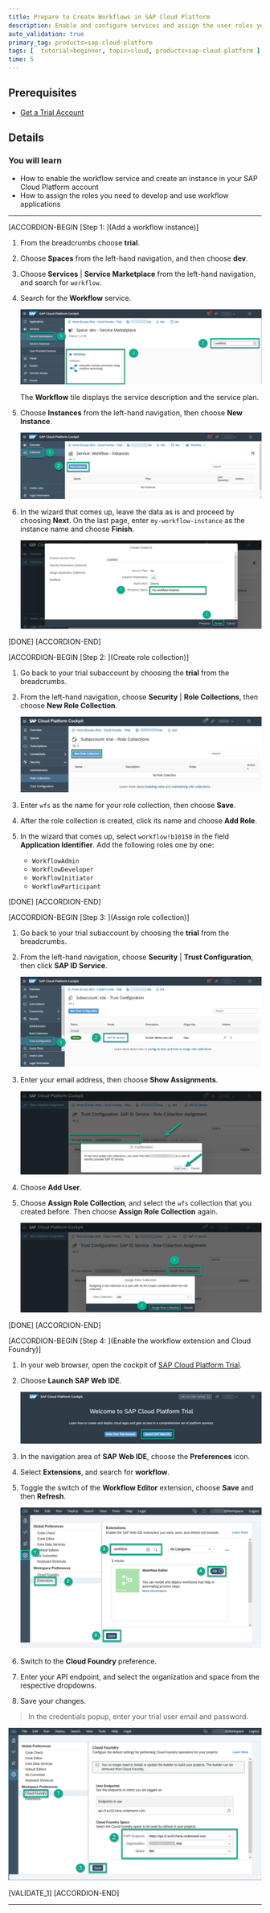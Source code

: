 ```yaml
---
title: Prepare to Create Workflows in SAP Cloud Platform
description: Enable and configure services and assign the user roles you'll need for creating workflows.
auto_validation: true
primary_tag: products>sap-cloud-platform
tags: [  tutorial>beginner, topic>cloud, products>sap-cloud-platform ]
time: 5
---
```


## Prerequisites  
 - [Get a Trial Account](https://help.sap.com/viewer/65de2977205c403bbc107264b8eccf4b/Cloud/en-US/42e7e54590424e65969fced1acd47694.html)

## Details
### You will learn  
  - How to enable the workflow service and create an instance in your SAP Cloud Platform account
  - How to assign the roles you need to develop and use workflow applications

---

[ACCORDION-BEGIN [Step 1: ](Add a workflow instance)]

1. From the breadcrumbs choose **trial**.

2. Choose **Spaces** from the left-hand navigation, and then choose **dev**.

3. Choose **Services** | **Service Marketplace** from the left-hand navigation, and search for `workflow`.

4. Search for the **Workflow** service.

    ![Add Service Plans](search-workflow-tile-corr2.png)

    The **Workflow** tile displays the service description and the service plan.

5. Choose **Instances** from the left-hand navigation, then choose **New Instance**.

    ![Create Instance](create-instance-corr2.png)

6. In the wizard that comes up, leave the data as is and proceed by choosing **Next**. On the last page, enter `my-workflow-instance` as the instance name and choose **Finish**.

    ![Name Instance](create-instance-name-corr2.png)

[DONE]
[ACCORDION-END]

[ACCORDION-BEGIN [Step 2: ](Create role collection)]

1. Go back to your trial subaccount by choosing the **trial** from the breadcrumbs.

2. From the left-hand navigation, choose **Security** | **Role Collections**, then choose **New Role Collection**.

    ![Create Role Collection](new-role-collection-corr.png)

3. Enter `wfs` as the name for your role collection, then choose **Save**.

4. After the role collection is created, click its name and choose **Add Role**.

5. In the wizard that comes up, select `workflow!b10150` in the field **Application Identifier**. Add the following roles one by one:

    - `WorkflowAdmin`
    - `WorkflowDeveloper`
    - `WorkflowInitiator`
    - `WorkflowParticipant`

[DONE]
[ACCORDION-END]

[ACCORDION-BEGIN [Step 3: ](Assign role collection)]

1. Go back to your trial subaccount by choosing the **trial** from the breadcrumbs.

2. From the left-hand navigation, choose **Security** | **Trust Configuration**, then click **SAP ID Service**.

    ![Configure SAP ID Service](sap-id-service-corr2.png)

3. Enter your email address, then choose **Show Assignments**.

    ![Show Assignments](show-assignments-corr.png)

4. Choose **Add User**.

5. Choose **Assign Role Collection**, and select the `wfs` collection that you created before. Then choose **Assign Role Collection** again.

    ![Assign Role Collection](assign-role-collection2-corr2.png)

[DONE]
[ACCORDION-END]

[ACCORDION-BEGIN [Step 4: ](Enable the workflow extension and Cloud Foundry)]

1. In your web browser, open the cockpit of [SAP Cloud Platform Trial](https://account.hanatrial.ondemand.com/cockpit).

2. Choose **Launch SAP Web IDE**.

    ![Launch SAP Web IDE](launchsapwebide.png)

3. In the navigation area of **SAP Web IDE**, choose the **Preferences** icon.

4. Select **Extensions**, and search for **workflow**.

5. Toggle the switch of the **Workflow Editor** extension, choose **Save** and then **Refresh**.

    ![Enable Workflow Extension](wfextension.png)

6. Switch to the **Cloud Foundry** preference.

7. Enter your API endpoint, and select the organization and space from the respective dropdowns.

8. Save your changes.

> In the credentials popup, enter your trial user email and password.

![Configure Cloud Foundry](cfpreferences.png)

[VALIDATE_1]
[ACCORDION-END]

---
